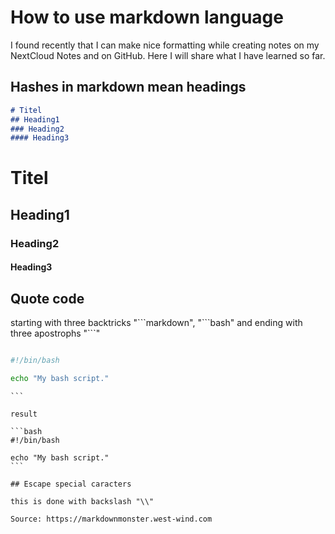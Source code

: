 # How to use markdown language

I found recently that I can make nice formatting while creating notes on my NextCloud Notes and on GitHub.
Here I will share what I have learned so far.

## Hashes in markdown mean headings

```markdown
# Titel
## Heading1
### Heading2
#### Heading3
```
# Titel
## Heading1
### Heading2
#### Heading3

## Quote code

starting with three backtricks \"\`\`\`markdown", \"\`\`\`bash\" and ending with three apostrophs \"\`\`\`\"

```markdown
````
```bash
#!/bin/bash

echo "My bash script."
```
````
```

result

```bash
#!/bin/bash

echo "My bash script."
```

## Escape special caracters

this is done with backslash "\\"

Source: https://markdownmonster.west-wind.com
